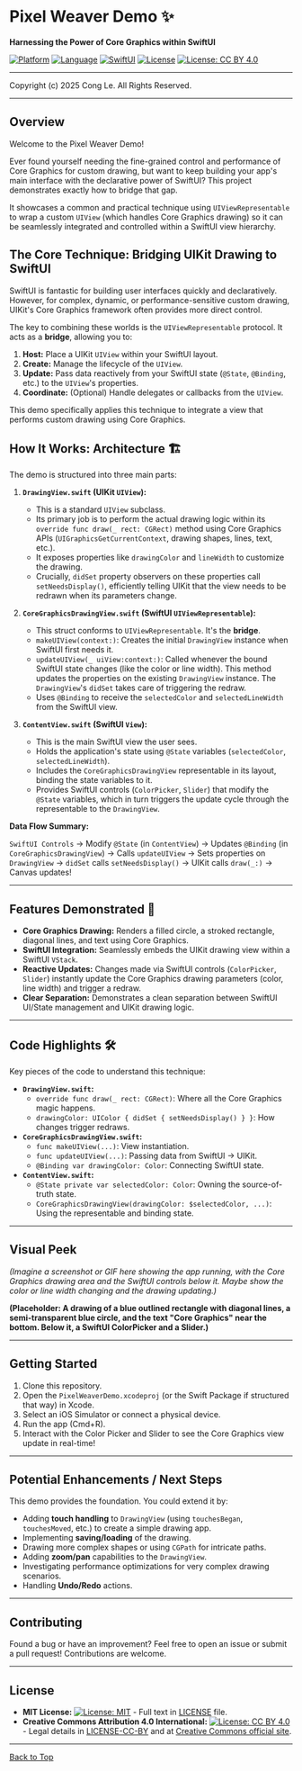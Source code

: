 # Pixel Weaver Demo ✨

**Harnessing the Power of Core Graphics within SwiftUI**

[![Platform](https://img.shields.io/badge/platform-iOS-blue.svg)](https://developer.apple.com/ios/) [![Language](https://img.shields.io/badge/language-Swift-orange.svg)](https://developer.apple.com/swift/) [![SwiftUI](https://img.shields.io/badge/SwiftUI-Ready-green.svg)](https://developer.apple.com/xcode/swiftui/) [![License](https://img.shields.io/badge/license-MIT-lightgrey.svg)](LICENSE) [![License: CC BY 4.0](https://licensebuttons.net/l/by/4.0/88x31.png)](LICENSE-CC-BY)

---
Copyright (c) 2025 Cong Le. All Rights Reserved.

---


## Overview

Welcome to the Pixel Weaver Demo!

Ever found yourself needing the fine-grained control and performance of Core Graphics for custom drawing, but want to keep building your app's main interface with the declarative power of SwiftUI? This project demonstrates exactly how to bridge that gap.

It showcases a common and practical technique using `UIViewRepresentable` to wrap a custom `UIView` (which handles Core Graphics drawing) so it can be seamlessly integrated and controlled within a SwiftUI view hierarchy.

## The Core Technique: Bridging UIKit Drawing to SwiftUI

SwiftUI is fantastic for building user interfaces quickly and declaratively. However, for complex, dynamic, or performance-sensitive custom drawing, UIKit's Core Graphics framework often provides more direct control.

The key to combining these worlds is the `UIViewRepresentable` protocol. It acts as a **bridge**, allowing you to:

1.  **Host:** Place a UIKit `UIView` within your SwiftUI layout.
2.  **Create:** Manage the lifecycle of the `UIView`.
3.  **Update:** Pass data reactively from your SwiftUI state (`@State`, `@Binding`, etc.) to the `UIView`'s properties.
4.  **Coordinate:** (Optional) Handle delegates or callbacks from the `UIView`.

This demo specifically applies this technique to integrate a view that performs custom drawing using Core Graphics.

## How It Works: Architecture 🏗️

The demo is structured into three main parts:

1.  **`DrawingView.swift` (UIKit `UIView`):**
    *   This is a standard `UIView` subclass.
    *   Its primary job is to perform the actual drawing logic within its `override func draw(_ rect: CGRect)` method using Core Graphics APIs (`UIGraphicsGetCurrentContext`, drawing shapes, lines, text, etc.).
    *   It exposes properties like `drawingColor` and `lineWidth` to customize the drawing.
    *   Crucially, `didSet` property observers on these properties call `setNeedsDisplay()`, efficiently telling UIKit that the view needs to be redrawn when its parameters change.

2.  **`CoreGraphicsDrawingView.swift` (SwiftUI `UIViewRepresentable`):**
    *   This struct conforms to `UIViewRepresentable`. It's the **bridge**.
    *   `makeUIView(context:)`: Creates the initial `DrawingView` instance when SwiftUI first needs it.
    *   `updateUIView(_ uiView:context:)`: Called whenever the bound SwiftUI state changes (like the color or line width). This method updates the properties on the existing `DrawingView` instance. The `DrawingView`'s `didSet` takes care of triggering the redraw.
    *   Uses `@Binding` to receive the `selectedColor` and `selectedLineWidth` from the SwiftUI view.

3.  **`ContentView.swift` (SwiftUI `View`):**
    *   This is the main SwiftUI view the user sees.
    *   Holds the application's state using `@State` variables (`selectedColor`, `selectedLineWidth`).
    *   Includes the `CoreGraphicsDrawingView` representable in its layout, binding the state variables to it.
    *   Provides SwiftUI controls (`ColorPicker`, `Slider`) that modify the `@State` variables, which in turn triggers the update cycle through the representable to the `DrawingView`.

**Data Flow Summary:**

`SwiftUI Controls` -> Modify `@State` (in `ContentView`) -> Updates `@Binding` (in `CoreGraphicsDrawingView`) -> Calls `updateUIView` -> Sets properties on `DrawingView` -> `didSet` calls `setNeedsDisplay()` -> UIKit calls `draw(_:)` -> Canvas updates!

---
## Features Demonstrated 🎨

*   **Core Graphics Drawing:** Renders a filled circle, a stroked rectangle, diagonal lines, and text using Core Graphics.
*   **SwiftUI Integration:** Seamlessly embeds the UIKit drawing view within a SwiftUI `VStack`.
*   **Reactive Updates:** Changes made via SwiftUI controls (`ColorPicker`, `Slider`) instantly update the Core Graphics drawing parameters (color, line width) and trigger a redraw.
*   **Clear Separation:** Demonstrates a clean separation between SwiftUI UI/State management and UIKit drawing logic.


---
## Code Highlights 🛠️

Key pieces of the code to understand this technique:

*   **`DrawingView.swift`:**
    *   `override func draw(_ rect: CGRect)`: Where all the Core Graphics magic happens.
    *   `drawingColor: UIColor { didSet { setNeedsDisplay() } }`: How changes trigger redraws.
*   **`CoreGraphicsDrawingView.swift`:**
    *   `func makeUIView(...)`: View instantiation.
    *   `func updateUIView(...)`: Passing data from SwiftUI -> UIKit.
    *   `@Binding var drawingColor: Color`: Connecting SwiftUI state.
*   **`ContentView.swift`:**
    *   `@State private var selectedColor: Color`: Owning the source-of-truth state.
    *   `CoreGraphicsDrawingView(drawingColor: $selectedColor, ...)`: Using the representable and binding state.


---

## Visual Peek

*(Imagine a screenshot or GIF here showing the app running, with the Core Graphics drawing area and the SwiftUI controls below it. Maybe show the color or line width changing and the drawing updating.)*

**(Placeholder: A drawing of a blue outlined rectangle with diagonal lines, a semi-transparent blue circle, and the text "Core Graphics" near the bottom. Below it, a SwiftUI ColorPicker and a Slider.)**


---

## Getting Started

1.  Clone this repository.
2.  Open the `PixelWeaverDemo.xcodeproj` (or the Swift Package if structured that way) in Xcode.
3.  Select an iOS Simulator or connect a physical device.
4.  Run the app (Cmd+R).
5.  Interact with the Color Picker and Slider to see the Core Graphics view update in real-time!


---


## Potential Enhancements / Next Steps

This demo provides the foundation. You could extend it by:

*   Adding **touch handling** to `DrawingView` (using `touchesBegan`, `touchesMoved`, etc.) to create a simple drawing app.
*   Implementing **saving/loading** of the drawing.
*   Drawing more complex shapes or using `CGPath` for intricate paths.
*   Adding **zoom/pan** capabilities to the `DrawingView`.
*   Investigating performance optimizations for very complex drawing scenarios.
*   Handling **Undo/Redo** actions.


---


## Contributing

Found a bug or have an improvement? Feel free to open an issue or submit a pull request! Contributions are welcome.

----

## License


- **MIT License:**  [![License: MIT](https://img.shields.io/badge/License-MIT-yellow.svg)](LICENSE) - Full text in [LICENSE](LICENSE) file.
- **Creative Commons Attribution 4.0 International:** [![License: CC BY 4.0](https://licensebuttons.net/l/by/4.0/88x31.png)](LICENSE-CC-BY) - Legal details in [LICENSE-CC-BY](LICENSE-CC-BY) and at [Creative Commons official site](http://creativecommons.org/licenses/by/4.0/).


---

[Back to Top](#top)

